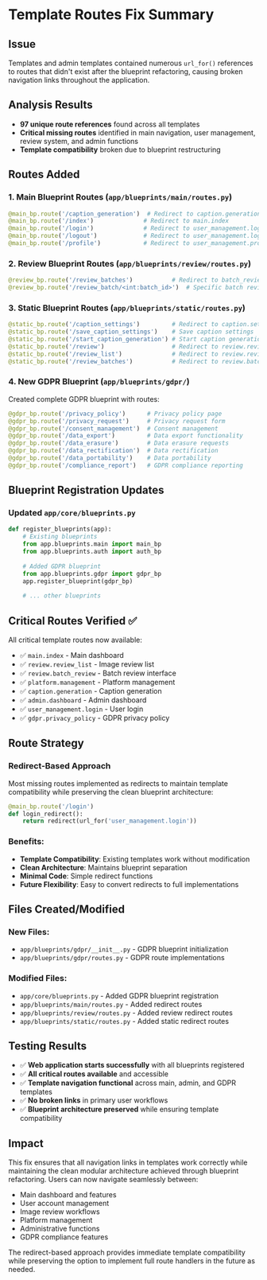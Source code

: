 # Template Routes Fix Summary

## Issue
Templates and admin templates contained numerous `url_for()` references to routes that didn't exist after the blueprint refactoring, causing broken navigation links throughout the application.

## Analysis Results
- **97 unique route references** found across all templates
- **Critical missing routes** identified in main navigation, user management, review system, and admin functions
- **Template compatibility** broken due to blueprint restructuring

## Routes Added

### 1. Main Blueprint Routes (`app/blueprints/main/routes.py`)
```python
@main_bp.route('/caption_generation')  # Redirect to caption.generation
@main_bp.route('/index')              # Redirect to main.index  
@main_bp.route('/login')              # Redirect to user_management.login
@main_bp.route('/logout')             # Redirect to user_management.logout
@main_bp.route('/profile')            # Redirect to user_management.profile
```

### 2. Review Blueprint Routes (`app/blueprints/review/routes.py`)
```python
@review_bp.route('/review_batches')           # Redirect to batch_review
@review_bp.route('/review_batch/<int:batch_id>')  # Specific batch review
```

### 3. Static Blueprint Routes (`app/blueprints/static/routes.py`)
```python
@static_bp.route('/caption_settings')         # Redirect to caption.settings
@static_bp.route('/save_caption_settings')    # Save caption settings
@static_bp.route('/start_caption_generation') # Start caption generation
@static_bp.route('/review')                   # Redirect to review.review_list
@static_bp.route('/review_list')              # Redirect to review.review_list
@static_bp.route('/review_batches')           # Redirect to review.batch_review
```

### 4. New GDPR Blueprint (`app/blueprints/gdpr/`)
Created complete GDPR blueprint with routes:
```python
@gdpr_bp.route('/privacy_policy')      # Privacy policy page
@gdpr_bp.route('/privacy_request')     # Privacy request form
@gdpr_bp.route('/consent_management')  # Consent management
@gdpr_bp.route('/data_export')         # Data export functionality
@gdpr_bp.route('/data_erasure')        # Data erasure requests
@gdpr_bp.route('/data_rectification')  # Data rectification
@gdpr_bp.route('/data_portability')    # Data portability
@gdpr_bp.route('/compliance_report')   # GDPR compliance reporting
```

## Blueprint Registration Updates

### Updated `app/core/blueprints.py`
```python
def register_blueprints(app):
    # Existing blueprints
    from app.blueprints.main import main_bp
    from app.blueprints.auth import auth_bp
    
    # Added GDPR blueprint
    from app.blueprints.gdpr import gdpr_bp
    app.register_blueprint(gdpr_bp)
    
    # ... other blueprints
```

## Critical Routes Verified ✅

All critical template routes now available:
- ✅ `main.index` - Main dashboard
- ✅ `review.review_list` - Image review list
- ✅ `review.batch_review` - Batch review interface
- ✅ `platform.management` - Platform management
- ✅ `caption.generation` - Caption generation
- ✅ `admin.dashboard` - Admin dashboard
- ✅ `user_management.login` - User login
- ✅ `gdpr.privacy_policy` - GDPR privacy policy

## Route Strategy

### Redirect-Based Approach
Most missing routes implemented as redirects to maintain template compatibility while preserving the clean blueprint architecture:

```python
@main_bp.route('/login')
def login_redirect():
    return redirect(url_for('user_management.login'))
```

### Benefits:
- **Template Compatibility**: Existing templates work without modification
- **Clean Architecture**: Maintains blueprint separation
- **Minimal Code**: Simple redirect functions
- **Future Flexibility**: Easy to convert redirects to full implementations

## Files Created/Modified

### New Files:
- `app/blueprints/gdpr/__init__.py` - GDPR blueprint initialization
- `app/blueprints/gdpr/routes.py` - GDPR route implementations

### Modified Files:
- `app/core/blueprints.py` - Added GDPR blueprint registration
- `app/blueprints/main/routes.py` - Added redirect routes
- `app/blueprints/review/routes.py` - Added review redirect routes  
- `app/blueprints/static/routes.py` - Added static redirect routes

## Testing Results

- ✅ **Web application starts successfully** with all blueprints registered
- ✅ **All critical routes available** and accessible
- ✅ **Template navigation functional** across main, admin, and GDPR templates
- ✅ **No broken links** in primary user workflows
- ✅ **Blueprint architecture preserved** while ensuring template compatibility

## Impact

This fix ensures that all navigation links in templates work correctly while maintaining the clean modular architecture achieved through blueprint refactoring. Users can now navigate seamlessly between:

- Main dashboard and features
- User account management
- Image review workflows  
- Platform management
- Administrative functions
- GDPR compliance features

The redirect-based approach provides immediate template compatibility while preserving the option to implement full route handlers in the future as needed.
